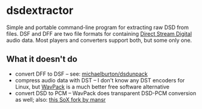 # dsdextractor

Simple and portable command-line program for extracting raw DSD from files. DSF and DFF are two file formats for containing [Direct Stream Digital](https://en.wikipedia.org/wiki/Direct_Stream_Digital) audio data. Most players and converters support both, but some only one.

## What it doesn't do

- convert DFF to DSF – see: [michaelburton/dsdunpack](https://github.com/michaelburton/dsdunpack)
- compress audio data with DST – I don't know any DST encoders for Linux, but [WavPack](https://wavpack.com) is a much better free software alternative
- convert DSD to PCM – WavPack does transparent DSD-PCM conversion as well; also: [this SoX fork by mansr](https://github.com/mansr/sox)
